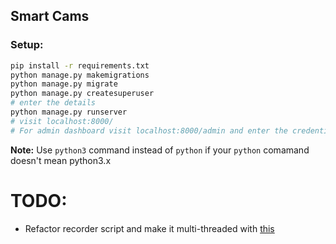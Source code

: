 ## Smart Cams

### Setup:
```bash
pip install -r requirements.txt
python manage.py makemigrations
python manage.py migrate
python manage.py createsuperuser
# enter the details
python manage.py runserver
# visit localhost:8000/
# For admin dashboard visit localhost:8000/admin and enter the credentials
```

**Note:** Use `python3` command instead of `python` if your `python` comamand doesn't mean python3.x
 
# TODO: 

- Refactor recorder script and make it multi-threaded with [this](https://nrsyed.com/2018/07/05/multithreading-with-opencv-python-to-improve-video-processing-performance/)